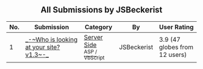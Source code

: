 ﻿<div align="center">

## All Submissions by JSBeckerist

</div>

No.  | Submission | Category | By   | User Rating
---- | ---------- | -------- | ---- | -----------
1 | [\_\-\~Who is looking at your site? v1\.3\~\-\_<br />](https://github.com/Planet-Source-Code/jsbeckerist-who-is-looking-at-your-site-v1-3__4-7634) | [Server Side<br /><sup>ASP / VbScript</sup>](../ByCategory/server-side__4-31.md) | JSBeckerist | 3.9 (47 globes from 12 users)
